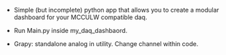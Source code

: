 - Simple (but incomplete) python app that allows you to create a modular dashboard for your MCCULW compatible daq. 

- Run Main.py inside my_daq_dashbaord.

- Grapy: standalone analog in utility. Change channel within code. 
